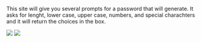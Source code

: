 This site will give you several prompts for a password that will generate. It asks for lenght, lower case, upper case, numbers, and special charachters and it will return the choices in the box.

<img src = "blankPasswordGenerator.jpg">

<img src = "usedPasswordGenerator.jpg">